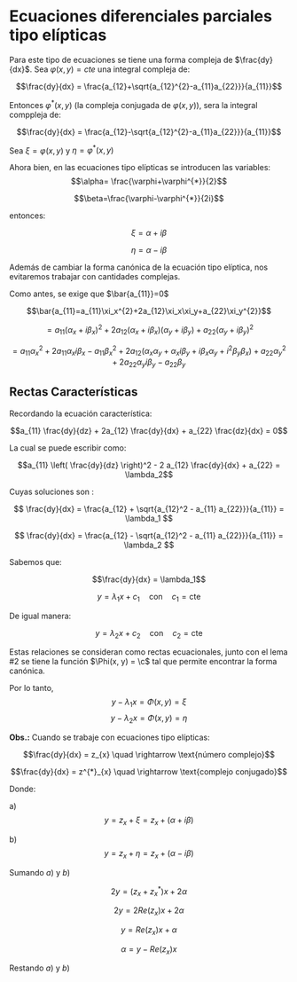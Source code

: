 # Ecuaciones diferenciales parciales tipo elípticas

Para este tipo de ecuaciones se tiene una forma compleja de $\frac{dy}{dx}$. Sea $\varphi(x,y)=cte$ una integral compleja de:

$$\frac{dy}{dx} = \frac{a_{12}+\sqrt{a_{12}^{2}-a_{11}a_{22}}}{a_{11}}$$

Entonces $\varphi^{*}(x,y)$ (la compleja conjugada de $\varphi(x,y)$), sera la integral comppleja de:

$$\frac{dy}{dx} = \frac{a_{12}-\sqrt{a_{12}^{2}-a_{11}a_{22}}}{a_{11}}$$

Sea $\xi=\varphi(x,y)$ y $\eta=\varphi^{*}(x,y)$ 

Ahora bien, en las ecuaciones tipo elípticas se introducen las variables: 
$$\alpha= \frac{\varphi+\varphi^{*}}{2}$$

$$\beta=\frac{\varphi-\varphi^{*}}{2i}$$

entonces:

$$\xi=\alpha + i\beta$$

$$\eta= \alpha-i\beta$$

Además de cambiar la forma canónica de la ecuación tipo elíptica, nos evitaremos trabajar con cantidades complejas.

Como antes, se exige que $\bar{a_{11}}=0$

$$\bar{a_{11}=a_{11}\xi_x^{2}+2a_{12}\xi_x\xi_y+a_{22}\xi_y^{2}}$$

$$=a_{11}(\alpha_x+ i\beta_x)^{2} +2a_{12}(\alpha_x+ i\beta_x)(\alpha_y+ i\beta_y)+a_{22}(\alpha_y+ i\beta_y)^{2}$$

$$=a_{11}\alpha_x^{2}+2a_{11}\alpha_x i\beta_x-a_{11}\beta_x^{2}+2a_{12}(\alpha_x \alpha_y + \alpha_x i \beta_y+ i \beta_x \alpha_y + i^{2} \beta_y \beta_x)+a_{22}\alpha_y^{2}+ 2a_{22}\alpha_y i \beta_y - a_{22}\beta_y$$

## Rectas Características

Recordando la ecuación característica:

$$a_{11} \frac{dy}{dz} + 2a_{12} \frac{dy}{dx} + a_{22} \frac{dz}{dx} = 0$$

La cual se puede escribir como:

$$a_{11} \left( \frac{dy}{dz} \right)^2 - 2 a_{12} \frac{dy}{dx} + a_{22} = \lambda_2$$

Cuyas soluciones son :

$$
\frac{dy}{dx} = \frac{a_{12} + \sqrt{a_{12}^2 - a_{11} a_{22}}}{a_{11}} = \lambda_1
$$

$$
\frac{dy}{dx} = \frac{a_{12} - \sqrt{a_{12}^2 - a_{11} a_{22}}}{a_{11}} = \lambda_2
$$

Sabemos que:

$$\frac{dy}{dx} = \lambda_1$$

$$y = \lambda_1 x + c_1 \quad \text{con} \quad c_1 = \text{cte}$$

De igual manera:

$$y = \lambda_2 x + c_2 \quad \text{con} \quad c_2 = \text{cte}$$

Estas relaciones se consideran como rectas ecuacionales, junto con el
lema #2 se tiene la función $\Phi(x, y) = \c$ tal que permite encontrar
la forma canónica.

Por lo tanto, $$y - \lambda_1 x = \Phi(x,y) = \xi$$
$$y - \lambda_2 x = \Phi(x,y) = \eta$$

**Obs.:** Cuando se trabaje con ecuaciones tipo elípticas:

$$\frac{dy}{dx} = z_{x} \quad \rightarrow \text{número complejo}$$

$$\frac{dy}{dx} = z^{*}_{x} \quad \rightarrow \text{complejo conjugado}$$

Donde:

a) $$y = z_x + \xi =  z_x + (\alpha + i\beta)$$

b) $$y = z_x + \eta =  z_x + (\alpha - i\beta)$$

Sumando $a)$ y $b)$

$$2y = (z_x + z^*_x) x + 2\alpha$$

$$2y = 2{Re}(z_x) x + 2\alpha$$

$$y = {Re}(z_x) x + \alpha$$

$$\alpha= y - {Re}(z_x) x$$

Restando $a)$ y $b)$
